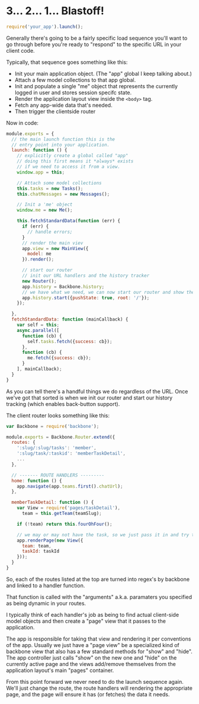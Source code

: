 # 3... 2... 1... Blastoff!

```javascript
require('your_app').launch();
```

Generally there's going to be a fairly specific load sequence you'll want to go through before you're ready to "respond" to the specific URL in your client code. 

Typically, that sequence goes something like this:

- Init your main application object. (The "app" global I keep talking about.)
- Attach a few model collections to that app global.
- Init and populate a single "me" object that represents the currently logged in user and stores session specifc state.
- Render the application layout view inside the `<body>` tag.
- Fetch any app-wide data that's needed.
- Then trigger the clientside router


Now in code:

```javascript
module.exports = {
  // the main launch function this is the 
  // entry point into your application.
  launch: function () {
    // explicitly create a global called "app"
    // doing this first means it *always* exists
    // if we need to access it from a view.
    window.app = this;

    // Attach some model collections
    this.tasks = new Tasks();
    this.chatMessages = new Messages();

    // Init a 'me' object
    window.me = new Me();

    this.fetchStandardData(function (err) {
      if (err) {
        // handle errors;
      }
      // render the main viev
      app.view = new MainView({
        model: me
      }).render();

      // start our router
      // init our URL handlers and the history tracker
      new Router();
      app.history = Backbone.history;
      // we have what we need, we can now start our router and show the appropriate page
      app.history.start({pushState: true, root: '/'});
    });

  },
  fetchStandardData: function (mainCallback) {
    var self = this;
    async.parallel([
      function (cb) {
        self.tasks.fetch({success: cb});
      },
      function (cb) {
        me.fetch({success: cb});
      } 
    ], mainCallback);
  }
}
```


As you can tell there's a handful things we do regardless of the URL. Once we've got that sorted is when we init our router and start our history tracking (which enables back-button support). 

The client router looks something like this:

```javascript
var Backbone = require('backbone');

module.exports = Backbone.Router.extend({
  routes: {
    ':slug/:slug/tasks': 'member',
    ':slug/task/:taskid': 'memberTaskDetail',
    ...
  },

  // ------- ROUTE HANDLERS ---------
  home: function () {
    app.navigate(app.teams.first().chatUrl);
  },

  memberTaskDetail: function () {
    var View = require('pages/taskDetail'),
      team = this.getTeam(teamSlug);

    if (!team) return this.fourOhFour();

    // we may or may not have the task, so we just pass it in and try to get it from the view.
    app.renderPage(new View({
      team: team,
      taskId: taskId
    }));
  }
}
```


So, each of the routes listed at the top are turned into regex's by backbone and linked to a handler function.

That function is called with the "arguments" a.k.a. paramaters you specified as being dynamic in your routes.

I typically think of each handler's job as being to find actual client-side model objects and then create a "page" view that it passes to the application.

The app is responsible for taking that view and rendering it per conventions of the app. Usually we just have a "page view" be a specialized kind of backbone view that also has a few standard methods for "show" and "hide". The app controller just calls "show" on the new one and "hide" on the currently active page and the views add/remove themselves from the application layout's main "pages" container.

From this point forward we never need to do the launch sequence again. We'll just change the route, the route handlers will rendering the appropriate page, and the page will ensure it has (or fetches) the data it needs.
